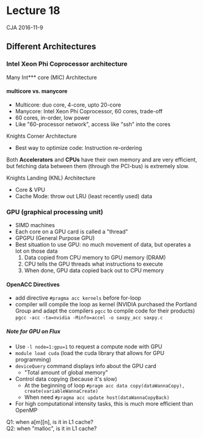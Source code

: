# Lecture 18

CJA 2016-11-9

## Different Architectures

### Intel Xeon Phi Coprocessor architecture

Many Int*** core (MIC) Architecture

#### multicore vs. manycore

* Multicore: duo core, 4-core, upto 20-core
* Manycore: Intel Xeon Phi Coprocessor, 60 cores, trade-off
* 60 cores, in-order, low power
* Like "60-processor network", access like "ssh" into the cores

Knights Corner Architecture

* Best way to optimize code: Instruction re-ordering

Both **Accelerators** and **CPUs** have their own memory and are very efficient, but fetching data between them (through the PCI-bus) is extremely slow.

Knights Landing (KNL) Architecture

* Core & VPU
* Cache Mode: throw out LRU (least recently used) data

### GPU (graphical processing unit)

* SIMD machines
* Each core on a GPU card is called a "thread"
* GPGPU (General Purpose GPU)
* Best situation to use GPU: no much movement of data, but operates a lot on those data
    1. Data copied from CPU memory to GPU memory (DRAM)
    2. CPU tells the GPU threads what instructions to execute
    3. When done, GPU data copied back out to CPU memory

#### OpenACC Directives

* add directive `#pragma acc kernels` before for-loop
* compiler will compile the loop as kernel (NVIDIA purchased the Portland Group and adapt the compilers `pgcc` to compile code for their products)
  `pgcc -acc -ta=nvidia -Minfo=accel -o saxpy_acc saxpy.c`
    
##### Note for GPU on Flux

* Use `-l node=1:gpu=1` to request a compute node with GPU
* `module load cuda` (load the cuda library that allows for GPU programming)
* `deviceQuery` command displays info about the GPU card
    * "Total amount of global memory"
* Control data copying (because it's slow)
    * At the beginning of loop
      `#pragm acc data copy(dataWannaCopy), create(variableWannaCreate)`
    * When need `#pragma acc update host(dataWannaCopyBack)`
* For high computational intensity tasks, this is much more efficient than OpenMP
    
    
    
    
    
Q1: when a[m][n], is it in L1 cache?  
Q2: when "malloc", is it in L1 cache?